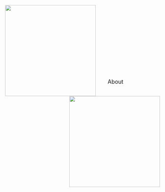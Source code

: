 <div class="img-with-text">
  <img src="https://drive.google.com/uc?id=10d9ovoYYRbQYbtUDAfm4wJ5zZh9z8-UD" width="295" height="295" align="left"> 
  <img src="https://drive.google.com/uc?id=1CRPQJduGsi4rcTNGJRi7qBEQP0JmaPqH" width="295" height="295" align="right"> 
  <br /> <br /> <br /> <br /> <br /> <br /> <br /> <br /> <br /> <br /> <br /> <br /> <br /> <br /> 
  <font size="4">&emsp;&emsp;About</font>
</div>








<!-- 
<font size="4">About</font> <br /> 
<font size="2">Learn more about Yan</font>
<t style="font-size:20px">About <br /> 
Learn more about Yan <br /> 
Learn more &#8594;</p> 

## Focus
<p style="font-size:20px">Yan's research mainly focuses on the following three science questions: <br />  -->



